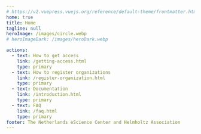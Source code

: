 ```yaml
---
# https://v2.vuepress.vuejs.org/reference/default-theme/frontmatter.html#home
home: true
title: Home
tagline: null
heroImage: /images/circle.webp
# heroImageDark: /images/heroDark.webp

actions:
  - text: How to get access
    link: /getting-access.html
    type: primary
  - text: How to register organizations
    link: /register-organization.html
    type: primary
  - text: Documentation
    link: /introduction.html
    type: primary
  - text: FAQ
    link: /faq.html
    type: primary
footer: The Netherlands eScience Center and Helmholtz Association
---
```

